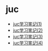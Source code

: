 # juc

- [juc学习笔记(1)](https://github.com/Eric-Han0521/JavaBlog/blob/main/notes/juc/JUC学习笔记(1).md)
- [juc学习笔记(2)](https://github.com/Eric-Han0521/JavaBlog/blob/main/notes/juc/JUC学习笔记(2).md)
- [juc学习笔记(3)](https://github.com/Eric-Han0521/JavaBlog/blob/main/notes/juc/JUC学习笔记(3).md)
- [juc学习笔记(4)](https://github.com/Eric-Han0521/JavaBlog/blob/main/notes/juc/JUC学习笔记(4).md)
